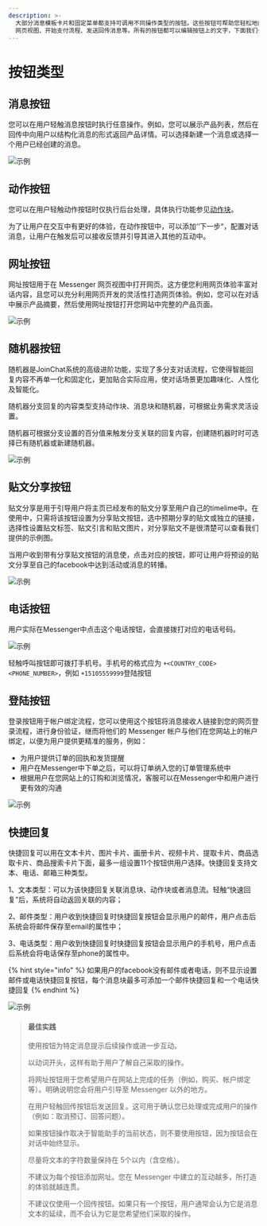```yaml
---
description: >-
  大部分消息模板卡片和固定菜单都支持可调用不同操作类型的按钮。这些按钮可帮助您轻松地向消息接收人提供回应模板消息时可采取的操作，例如，打开 Messenger
  网页视图、开始支付流程、发送回传消息等。所有的按钮都可以编辑按钮上的文字，下面我们会介绍几种按钮的功能。
---
```


# 按钮类型

## 消息按钮

您可以在用户轻触消息按钮时执行任意操作。例如，您可以展示产品列表，然后在回传中向用户以结构化消息的形式返回产品详情。可以选择新建一个消息或选择一个用户已经创建的消息。

![&#x793A;&#x4F8B;](../.gitbook/assets/image%20%28177%29%20%281%29.png)

## 动作按钮

您可以在用户轻触动作按钮时仅执行后台处理，具体执行功能参见[动作块](zu-cheng-jie-gou.md#dong-zuo-kuai)。

为了让用户在交互中有更好的体验，在动作按钮中，可以添加‘‘下一步“，配置对话消息，让用户在触发后可以接收反馈并引导其进入其他的互动中。

## 网址按钮

网址按钮用于在 Messenger 网页视图中打开网页。这方便您利用网页体验丰富对话内容，且您可以充分利用网页开发的灵活性打造网页体验。例如，您可以在对话中展示产品摘要，然后使用网址按钮打开您网站中完整的产品页面。

![&#x793A;&#x4F8B;](../.gitbook/assets/image%20%28178%29.png)

## 随机器按钮

随机器是JoinChat系统的高级进阶功能，实现了多分支对话流程，它使得智能回复内容不再单一化和固定化，更加贴合实际应用，使对话场景更加趣味化、人性化及智能化。

随机器分支回复的内容类型支持动作块、消息块和随机器，可根据业务需求灵活设置。

随机器可根据分支设置的百分值来触发分支关联的回复内容，创建随机器时时可选择已有随机器或新建随机器。

![&#x793A;&#x4F8B;](../.gitbook/assets/image%20%28182%29.png)

## 贴文分享按钮

贴文分享是用于引导用户将主页已经发布的贴文分享至用户自己的timelime中。在使用中，只需将该按钮设置为分享贴文按钮，选中预期分享的贴文或独立的链接，选择性设置贴文标签、贴文引言和贴文图片，对分享贴文不是很清楚可以查看我们提供的示例图。

当用户收到带有分享贴文按钮的消息使，点击对应的按钮，即可让用户将预设的贴文分享至自己的facebook中达到活动或消息的转播。

![&#x793A;&#x4F8B;](../.gitbook/assets/image%20%28184%29.png)

## 电话按钮

用户实际在Messenger中点击这个电话按钮，会直接拨打对应的电话号码。

![&#x793A;&#x4F8B;](../.gitbook/assets/image%20%28142%29.png)

轻触呼叫按钮即可拨打手机号。手机号的格式应为 `+<COUNTRY_CODE><PHONE_NUMBER>`，例如 `+15105559999`登陆按钮

## 登陆按钮

登录按钮用于帐户绑定流程，您可以使用这个按钮将消息接收人链接到您的网页登录流程，进行身份验证，继而将他们的 Messenger 帐户与他们在您网站上的帐户绑定，以便为用户提供更精准的服务，例如：

* 为用户提供订单的回执和发货提醒
* 用户在Messenger中下单之后，可以将订单纳入您的订单管理系统中
* 根据用户在您网站上的订购和浏览情况，客服可以在Messenger中和用户进行更有效的沟通

![&#x793A;&#x4F8B;](../.gitbook/assets/image%20%28115%29.png)

## 快捷回复

快捷回复可以用在文本卡片、图片卡片、画册卡片、视频卡片、提取卡片、商品选取卡片、商品搜索卡片下面，最多一组设置11个按钮供用户选择。快捷回复支持文本、电话、邮箱三种类型。

1、文本类型：可以为该快捷回复关联消息块、动作块或者消息流。轻触“快速回复”后，系统将自动返回关联的内容；

2、邮件类型：用户收到快捷回复时快捷回复按钮会显示用户的邮件，用户点击后系统会将邮件保存至email的属性中；

3、电话类型：用户收到快捷回复时快捷回复按钮会显示用户的手机号，用户点击后系统会将电话保存至phone的属性中。

{% hint style="info" %}
如果用户的facebook没有邮件或者电话，则不显示设置邮件或电话快捷回复按钮，每个消息块最多可添加一个邮件快捷回复和一个电话快捷回复
{% endhint %}

![&#x793A;&#x4F8B;](../.gitbook/assets/image%20%2851%29.png)

> #### 最佳实践
>
> 使用按钮为特定消息提示后续操作或进一步互动。
>
> 以动词开头，这样有助于用户了解自己采取的操作。
>
> 将网址按钮用于您希望用户在网站上完成的任务（例如，购买、帐户绑定等）。明确说明您会将用户引导至 Messenger 以外的地方。
>
> 在用户轻触回传按钮后发送回复。这可用于确认您已处理或完成用户的操作（例如：取消预订、回答问题）。
>
> 如果按钮操作取决于智能助手的当前状态，则不要使用按钮，因为按钮会在对话中始终显示。
>
> 尽量将文本的字符数量保持在 5个以内（含空格）。
>
> 不建议为每个按钮添加网址。您在 Messenger 中建立的互动越多，所打造的体验就越连贯。
>
> 不建议仅使用一个回传按钮。如果只有一个按钮，用户通常会认为它是消息文本的延续，而不会认为它是您希望他们采取的操作。

## 



